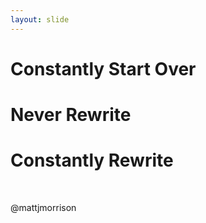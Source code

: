 ```yaml
---
layout: slide
---
```


# Constantly Start Over

# Never Rewrite

# Constantly Rewrite

&nbsp;<br />

  @mattjmorrison
